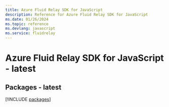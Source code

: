 ```yaml
---
title: Azure Fluid Relay SDK for JavaScript
description: Reference for Azure Fluid Relay SDK for JavaScript
ms.date: 01/26/2024
ms.topic: reference
ms.devlang: javascript
ms.service: fluidrelay
---
```

# Azure Fluid Relay SDK for JavaScript - latest
## Packages - latest
[!INCLUDE [packages](fluid-relay-index.md)]